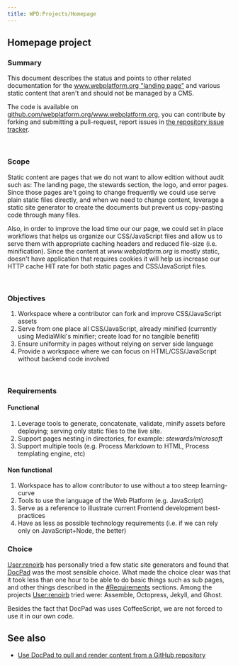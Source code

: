 ```yaml
---
title: WPD:Projects/Homepage
---
```

<h2><span class="mw-headline" id="Homepage_project">Homepage project</span></h2>
<h3><span class="mw-headline" id="Summary">Summary</span></h3>
<p>This document describes the status and points to other related documentation for the <a rel="nofollow" class="external text" href="http://www.webplatform.org">www.webplatform.org "landing  page"</a> and various static content that aren't and should not be managed by a CMS. 
</p><p>The code is available on <a rel="nofollow" class="external text" href="https://github.com/webplatform/www.webplatform.org">github.com/webplatform.org/www.webplatform.org</a>, you can contribute by forking and submitting a pull-request,  report issues in <a rel="nofollow" class="external text" href="https://github.com/webplatform/www.webplatform.org/issues/new?title=Describe%20issue%20found%20&amp;labels=bug&amp;assignee=renoirb&amp;body=URL:%20Insert%20address%20where%20you%20found%20the%20problem">the repository issue tracker</a>.
</p><p><br />
</p>
<h3><span class="mw-headline" id="Scope">Scope</span></h3>
<p>Static content are pages that we do not want to allow edition without audit such as: The landing page,  the stewards section, the logo, and error pages. Since those pages are't going to change frequently we could use serve plain static files directly, and when we need to change content, leverage a static site generator to create the documents but prevent us copy-pasting code through many files.
</p><p>Also, in order to improve the load time our our page, we could set in place workflows that helps us organize our CSS/JavaScript files and allow us to serve them with appropriate caching headers and reduced file-size (i.e. minification). Since the content at <i>www.webplatform.org</i> is mostly static, doesn't have application that requires cookies it will help us increase our HTTP cache HIT rate for both static pages and CSS/JavaScript files.
</p><p><br />
</p>
<h3><span class="mw-headline" id="Objectives">Objectives</span></h3>
<ol><li> Workspace where a contributor can fork and improve CSS/JavaScript assets</li>
<li> Serve from one place all CSS/JavaScript, already minified (currently using MediaWiki's minifier; create load for no tangible benefit)</li>
<li> Ensure uniformity in pages without relying on server side language</li>
<li> Provide a workspace where we can focus on HTML/CSS/JavaScript without backend code involved</li></ol>
<p><br />
</p>
<h3><span class="mw-headline" id="Requirements">Requirements</span></h3>
<h4><span class="mw-headline" id="Functional">Functional</span></h4>
<ol><li> Leverage tools to generate, concatenate, validate, minify assets before deploying; serving only static files to the live site.</li>
<li> Support pages nesting in directories, for example: <i>stewards/microsoft</i></li>
<li> Support multiple tools (e.g. Process Markdown to HTML, Process templating engine, etc)</li></ol>
<h4><span class="mw-headline" id="Non_functional">Non functional</span></h4>
<ol><li> Workspace has to allow contributor to use without a too steep learning-curve</li>
<li> Tools to use the language of the Web Platform (e.g. JavaScript)</li>
<li> Serve as a reference to illustrate current Frontend development best-practices</li>
<li> Have as less as possible technology requirements (i.e. if we can rely only on JavaScript+Node, the better)</li></ol>
<h3><span class="mw-headline" id="Choice">Choice</span></h3>
<p><a href="/wiki/User:Renoirb" title="User:Renoirb">User:renoirb</a> has personally tried a few static site generators and found that <a rel="nofollow" class="external text" href="http://docpad.org/">DocPad</a> was the most sensible choice. What made the choice clear was that it took less than one hour to be able to do basic things such as sub pages, and other things described in the <a href="#Requirements">#Requirements</a> sections.  Among the projects <a href="/wiki/User:Renoirb" title="User:Renoirb">User:renoirb</a> tried were: Assemble, Octopress, Jekyll,  and Ghost.
</p><p>Besides the fact that DocPad was  uses CoffeeScript, we are not forced to use it in our own code.
</p>
<h2><span class="mw-headline" id="See_also">See also</span></h2>
<ul><li> <a rel="nofollow" class="external text" href="https://gist.github.com/balupton/5519403">Use DocPad to pull and render content from a GitHub repository</a></li></ul>

<!-- 
NewPP limit report
CPU time usage: 0.018 seconds
Real time usage: 0.020 seconds
Preprocessor visited node count: 34/1000000
Preprocessor generated node count: 40/1000000
Post‐expand include size: 0/2097152 bytes
Template argument size: 0/2097152 bytes
Highest expansion depth: 2/40
Expensive parser function count: 0/100
-->

<!-- 
Transclusion expansion time report (%,ms,calls,template)
100.00%    0.000      1 - -total
-->

<!-- Saved in parser cache with key wpwiki:pcache:idhash:18114-0!*!0!!*!*!*!esi=1 and timestamp 20150731111109 and revision id 49912
 -->
